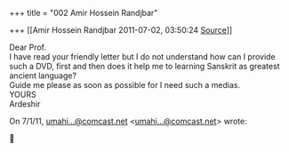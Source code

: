 +++
title = "002 Amir Hossein Randjbar"

+++
[[Amir Hossein Randjbar	2011-07-02, 03:50:24 [Source](https://groups.google.com/g/samskrita/c/osv_uW9DMl0)]]



Dear Prof.  
I have read your friendly letter but I do not understand how can I provide  
such a DVD, first and then does it help me to learning Sanskrit as greatest  
ancient language?  
Guide me please as soon as possible for I need such a medias.  
YOURS  
Ardeshir

On 7/1/11, [umahi...@comcast.net]() \<[umahi...@comcast.net]()\> wrote:



